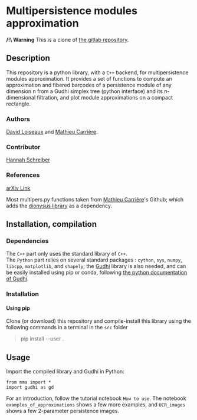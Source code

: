 # Multipersistence modules approximation

**/!\ Warning** This is a clone of [the gitlab repository](https://gitlab.inria.fr/dloiseau/multipers).
## Description
This repository is a python library, with a `C++` backend, for multipersistence modules approximation. 
It provides a set of functions to compute an approximation and fibered barcodes of a persistence module of any dimension n from a Gudhi simplex tree (python interface) and its n-dimensional filtration, and plot module approximations on a compact rectangle.

### Authors
[David Loiseaux](http://www-sop.inria.fr/members/David.Loiseaux/) and [Mathieu Carrière](https://mathieucarriere.github.io/website/).

### Contributor
[Hannah Schreiber](https://github.com/hschreiber)

### References
[arXiv Link](https://arxiv.org/abs/2206.02026)

Most multipers.py functions taken from [Mathieu Carrière](https://github.com/MathieuCarriere/multipers)'s Github; which adds the [dionysus library](https://github.com/mrzv/dionysus) as a dependency.

## Installation, compilation
### Dependencies
The `C++` part only uses the standard library of `C++`.<br>
The `Python` part relies on several standard packages : `cython`, `sys`, `numpy`, `libcpp`,  `matplotlib`, and `shapely`; the [Gudhi](https://gudhi.inria.fr) library is also needed, and can be easily installed using pip or conda, following [the python documentation of Gudhi](https://gudhi.inria.fr/python/latest/installation.html#packages).

### Installation

#### Using pip
Clone (or download) this repository and compile-install this library using the following commands in a terminal in the `src` folder

>	pip install --user .

<!--
#### Get the compiled file (that can manually be imported from python)
Clone this repository and execute the following commands in a terminal to compile the `C++` code, and move the compiled file in the root folder

> 	cd /path-to-cloned-directory/	<br>
> 	cd custom_vineyards/	<br>
> 	python setup.py build_ext	<br>
> 	find build/ -name "*.so" -exec mv {} ../ \;

You should end up with a file `mma.cpython-*.so` (where `*` depends on your setup) in the root folder of the project.

### C++ documentation
Compile the Doxygen documentation using the following commands

> 	cd /path-to-cloned-directory/	<br>
> 	doxygen doc/Doxyfile

and open the `doc/html/index.html` using your favourite web-browser.
-->
## Usage
Import the compiled library and Gudhi in Python:
```
from mma import *
import gudhi as gd
```
For an introduction, follow the tutorial notebook `How to use`. The notebook `examples_of_approximations` shows a few more examples, and `UCR_images` shows a few 2-parameter persistence images.
<!--
### Main functions
- `approx(simplextree, filtration, precision, box)` computes an interval decomposable approximation of the `n`-persistence module defined by the following `simplextree` and `multifiltration` below, with approximation parameters :
    -  `simplextree` is a Gudhi simplextree, 
    -  `filtration` is the list of filtration values of the simplices, which gets completed as a lower-star filtration if it is not complete,
    -  `precision` is the distance between two lines,
    -  `box` is the support of this computation : each bar along a line which intersects this box will be returned.
    -  `dimension` (optional) if positive integer, returns only the barcodes of this dimension,
    -  `threshold` (optional) if set to true, will intersects the bars along the box (for plot purposes)
	- `verbose = False` : If set to `True`, the `C++` code will give some information about the computation,
    -  `multithread` (optional) if set to true, will compute higher dimensions in parallel. (WIP)
- `vine_alt(simplextree, filtration, precision, box)` takes the same inputs, and compute the fibered barcodes along a set of regularly distributed lines
- `plot_approx_2d(simplextree, filtration, precision, box)` plots an approximation of the bimodule on the box. Same input as the previous function, but dimension has to be specified. It can take more optional inputs :
	- `return_corners=False` : if set to `True`, makes this algorithm also return the generator & relations used to plot the approximation bimodule,
	- `separated = False` : if set to `True`, makes a different plot for each summand,
	- `min_interleaving = 0` : the summands that are `min_interleaving`-interleaved with the `0` bimodule are not plotted,
	- `alpha = 1`		: set the alpha value of the summand's color,
	- `keep_order=False` : If set to true, will keep the summands (and their plot color) ordered at a small computational overhead,
	- `shapely = True` : if `True` and `alpha` is lower than 1, this will call the shapely library to output a correct plot (Recommended).
	- `save = False` : if nonempty, saves the figure as the string contained in `save`,
	- `dpi = 50` : sets the dpi of the saved figure.
- `plot_vine_2d(simplextree, filtration, precision, box)` plots the matched fibered barcode.
-->


